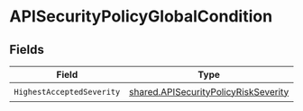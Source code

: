 # APISecurityPolicyGlobalCondition


## Fields

| Field                                                                                        | Type                                                                                         | Required                                                                                     | Description                                                                                  |
| -------------------------------------------------------------------------------------------- | -------------------------------------------------------------------------------------------- | -------------------------------------------------------------------------------------------- | -------------------------------------------------------------------------------------------- |
| `HighestAcceptedSeverity`                                                                    | [shared.APISecurityPolicyRiskSeverity](../../models/shared/apisecuritypolicyriskseverity.md) | :heavy_check_mark:                                                                           | N/A                                                                                          |